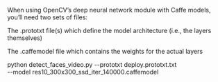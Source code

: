 When using OpenCV’s deep neural network module with Caffe models, you’ll need two sets of files:

The .prototxt file(s) which define the model architecture (i.e., the layers themselves)


The .caffemodel file which contains the weights for the actual layers

python detect_faces_video.py --prototxt deploy.prototxt.txt \
	--model res10_300x300_ssd_iter_140000.caffemodel
